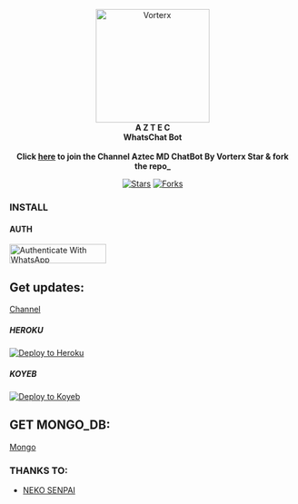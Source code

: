 <p align="center">
  <a href="https://whatsapp.com/channel/0029VaEOj2v1CYoTrXmyaG1s" target="_blank">
  <img src="https://i.ibb.co/frX9YvD/OIG.jpg" alt="Vorterx" width="200" height="200">
  </a>
  <br>
  <strong>A Z T E C</strong><br>
  <strong>WhatsChat Bot</strong><br><br>
  <strong>Click <a href="https://whatsapp.com/channel/0029VaESU9kADTO6g5Wozv2c" target="_blank">here</a> to join the Channel Aztec MD ChatBot By Vorterx Star & fork the repo_</strong>
</p>
<p align="center">
<a 
href="https://github.com/Vorterx/Aztec-MD/stargazers/"><img title="Stars" src="https://img.shields.io/github/stars/Vorterx/Aztec-MD?color=red&style=flat-square"></a>
<a href="https://github.com/Vorterx/Aztec-MD/network/members"><img title="Forks" src="https://img.shields.io/github/forks/Vorterx/Aztec-MD?color=red&style=flat-square"></a>

### INSTALL
#### AUTH
<a href="https://leonwabot.onrender.com/qr" target="_blank">
  <img src="https://img.shields.io/badge/Authenticate_with_WhatsApp-25D366" alt="Authenticate With WhatsApp" width="170" height="34">
</a>

## Get updates:
[Channel](https://whatsapp.com/channel/0029VaESU9kADTO6g5Wozv2c)

##### HEROKU
[![Deploy to Heroku](https://www.herokucdn.com/deploy/button.svg)](https://heroku.com/deploy?template=https://github.com/Vorterx/Aztec-MD)

##### KOYEB
[![Deploy to Koyeb](https://www.koyeb.com/static/images/deploy/button.svg)](https://app.koyeb.com/apps/deploy?
)<br>

## GET MONGO_DB:
[Mongo](https://www.mongodb.com/atlas/database)

### THANKS TO:
- [NEKO SENPAI](https://github.com/WhiskeySockets/Baileys)
